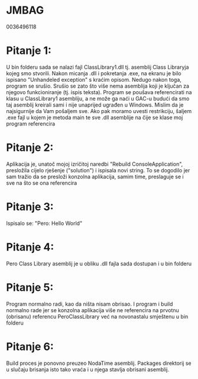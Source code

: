 # JMBAG
0036496118

# Pitanje 1:
  U bin folderu sada se nalazi fajl ClassLibrary1.dll tj. asemblij Class Libraryja kojeg smo stvorili.
  Nakon micanja .dll i pokretanja .exe, na ekranu je bilo ispisano "Unhandeled exception" s kraćim opisom. Nedugo nakon toga, program se srušio. Srušio se zato što više nema asemblija koji je ključan za njegovo funkcioniranje (tj. ispis teksta). Program se poušava referencirati na klasu u ClassLibrary1 asembliju, a ne može ga naći u GAC-u budući da smo taj asemblij kreirali sami i nije unaprijed ugrađen u Windows.
  Mislim da je najsigurnije da Vam pošaljem sve. Ako pak moramo uvesti restrikciju, šaljem .exe fajl u kojem je metoda main te sve .dll asemblije na čije se klase moj program referencira

# Pitanje 2:
  Aplikacija je, unatoč mojoj izričitoj naredbi "Rebuild ConsoleApplication", presložila cijelo rješenje ("solution") i ispisala novi string.
  To se dogodilo jer sam tražio da se presloži konzolna aplikacija, samim time, preslaguje se i sve na što se ona referencira

# Pitanje 3:
  Ispisalo se: "Pero: Hello World"

# Pitanje 4:
  Pero Class Library asemblij je u obliku .dll fajla sada dostupan i u bin folderu

# Pitanje 5:
  Program normalno radi, kao da ništa nisam obrisao.
  I program i build normalno rade jer se konzolna aplikacija više ne referencira na prvotnu (obrisanu) referencu PeroClassLibrary već na novonastalu smještenu u bin folderu

# Pitanje 6:
  Build proces je ponovno preuzeo NodaTime asemblij.
  Packages direktorij se u slučaju brisanja isto tako vraća i u njega stavlja obrisani asemblij.
